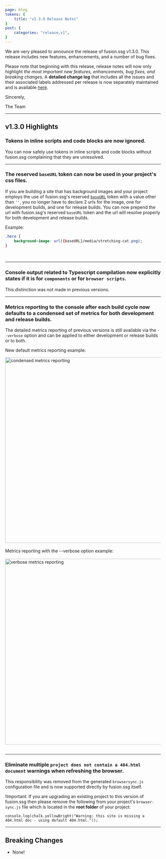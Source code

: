 ```yaml
---
page: blog
tokens: {
    title: "v1.3.0 Release Notes"
}
post: {
    categories: "release,v1",
}
---
```

We are very pleased to announce the release of fusion.ssg v1.3.0. This release includes new features, enhancements, and a number of bug fixes.

<!-- end -->

Please note that beginning with this release, release notes will now only highlight _the most important new features, enhancements, bug fixes, and breaking changes_. A __detailed change log__ that includes all the issues and their associated labels addressed per release is now separately maintained and is available [here](https://github.com/4awpawz/fusion.ssg/blob/main/changelog.md).

Sincerely,

The Team

<hr>

## v1.3.0 Highlights

### Tokens in inline scripts and code blocks are now ignored.

You can now safely use tokens in inline scripts and code blocks without fusion.ssg complaining that they are unresolved.

<hr>

### The reserved `baseURL` token can now be used in your project's css files.

If you are building a site that has background images and your project employs the use of fusion.ssg's reserved <a href="{baseURL}/docs/v1/configuration/fusionssg-configuration/#baseurl"><code style="text-decoration: underline;">baseURL</code></a> token with a value other than `''`, you no longer have to declare 2 urls for the image, one for development builds, and one for release builds. You can now prepend the url with fusion.ssg's reserved `baseURL` token and the url will resolve properly for both development and release builds.

Example:

```css
.hero {
    background-image: url({baseURL}/media/stretching-cat.png);
}
```
<br>
<hr>

### Console output related to Typescript compilation now explicitly states if it is for `components` or for `browser scripts`.

This distinction was not made in previous versions.

<hr>

### Metrics reporting to the console after each build cycle now defaults to a condensed set of metrics for both development and release builds.

The detailed metrics reporting of previous versions is still available via the `--verbose` option and can be applied to either development or release builds or to both.

New default metrics reporting example:

<img src="{baseURL}/media/posts/condensedmetricsreporting.png" alt="condensed metrics reporting" width="600">
<br>
<br>
Metrics reporting with the --verbose option example:
<br>
<br>
<img src="{baseURL}/media/posts/verbosemetricsreporting.png" alt="verbose metrics reporting" width="600">

<br>
<br>
<hr>

### Eliminate multiple `project does not contain a 404.html document` warnings when refreshing the browser.

This responsibility was removed from the generated `browsersync.js` configuration file and is now supported directly by fusion.ssg itself.

!Important: If you are upgrading an existing project to this version of fusion.ssg then please remove the following from your project's `browser-sync.js` file which is located in the __root folder__ of your project:

`console.log(chalk.yellowBright("Warning: this site is missing a 404.html doc - using default 404.html."));`

<hr>

## Breaking Changes

- None!
